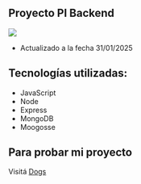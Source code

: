 ## Proyecto PI Backend 

<p align='left'>
    <img src='https://res.cloudinary.com/deqbqghhq/image/upload/v1664317269/Nuevo_proyecto_14_oybsne.jpg' </img>
</p>

- Actualizado a la fecha 31/01/2025
## Tecnologías utilizadas:
-  JavaScript
-  Node
-  Express
-  MongoDB
-  Moogosse

## Para probar mi proyecto
Visitá [Dogs](https://pi-dogs-kappa.vercel.app)
